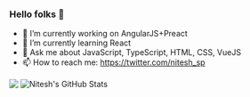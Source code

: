 ### Hello folks 👋

- 🔭 I’m currently working on AngularJS+Preact
- 🌱 I’m currently learning React
- 💬 Ask me about JavaScript, TypeScript, HTML, CSS, VueJS
- 📫 How to reach me: https://twitter.com/nitesh_sp

<img align="center" src="https://github-readme-stats.vercel.app/api/top-langs/?username=minitesh&title_color=ffffff&text_color=c9cacc&icon_color=2bbc8a&bg_color=1d1f21"/>
<img align="center" src="https://github-readme-stats.vercel.app/api?username=minitesh&show_icons=true&line_height=27&count_private=true&title_color=ffffff&text_color=c9cacc&icon_color=2bbc8a&bg_color=1d1f21" alt="Nitesh's GitHub Stats" />
<!--
**minitesh/minitesh** is a ✨ _special_ ✨ repository because its `README.md` (this file) appears on your GitHub profile.

Here are some ideas to get you started:

- 🔭 I’m currently working on ...
- 🌱 I’m currently learning ...
- 👯 I’m looking to collaborate on ...
- 🤔 I’m looking for help with ...
- 💬 Ask me about ...
- 📫 How to reach me: ...
- 😄 Pronouns: ...
- ⚡ Fun fact: ...
-->
